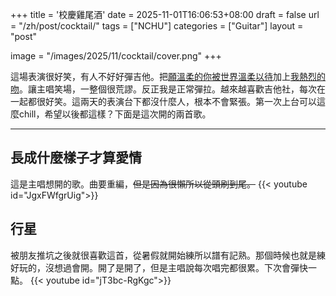 +++
title = '校慶雞尾酒'
date = 2025-11-01T16:06:53+08:00
draft = false
url = "/zh/post/cocktail/"
tags = ["NCHU"]
categories = ["Guitar"]
layout = "post"

image = "/images/2025/11/cocktail/cover.png"
+++  

這場表演很好笑，有人不好好彈吉他。把[願溫柔的你被世界溫柔以待](https://www.youtube.com/watch?v=boETEUNxZJY)加上[我熱烈的吻](https://www.youtube.com/shorts/T0M6coupdGc)。讓主唱笑場，一整個很荒謬。反正我是正常彈拉。越來越喜歡吉他社，每次在一起都很好笑。這兩天的表演台下都沒什麼人，根本不會緊張。第一次上台可以這麼chill，希望以後都這樣？下面是這次開的兩首歌。

***
## 長成什麼樣子才算愛情
這是主唱想開的歌。曲要重編，~~但是因為很懶所以從頭刷到尾。~~
{{< youtube id="JgxFWfgrUig">}}

## 行星
被朋友推坑之後就很喜歡這首，從暑假就開始練所以譜有記熟。那個時候也就是練好玩的，沒想過會開。開了是開了，但是主唱說每次唱完都很累。下次會彈快一點。
{{< youtube id="jT3bc-RgKgc">}}

